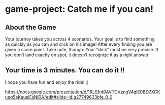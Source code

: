 # game-project: Catch me if you can!

About the Game
--------------

Your journey takes you across 4 scenarios. Your goal is to find something as quickly as you can and click on his image! 
After every finding you are given a score point.
Take note, though: Your “click” must be very precise. 
If you don’t land exactly on spot, it doesn’t recognize it as a right answer.

Your time is 3 minutes. You can do it !!
---


I hope you have fun and enjoy the ride! ;)

<https://docs.google.com/presentation/d/1RLSfrd0AVTCVzngV4gIE0BD7XCKueq5aKauajEsNjDA/edit#slide=id.g27749633bfe_0_0>  
